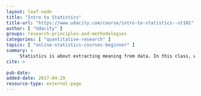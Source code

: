 ```yaml
---
layout: leaf-node
title: "Intro to Statistics"
title-url: "https://www.udacity.com/course/intro-to-statistics--st101"
author: [ "Udacity" ]
groups: research-principles-and-methodologies
categories: [ "quantitative-research" ]
topics: [ "online-statistics-courses-beginner" ]
summary: >
     Statistics is about extracting meaning from data. In this class, we will introduce techniques for visualizing relationships in data and systematic techniques for understanding the relationships using mathematics.
cite: >
     
pub-date: 
added-date: 2017-04-29
resource-type: external-page
---
```

